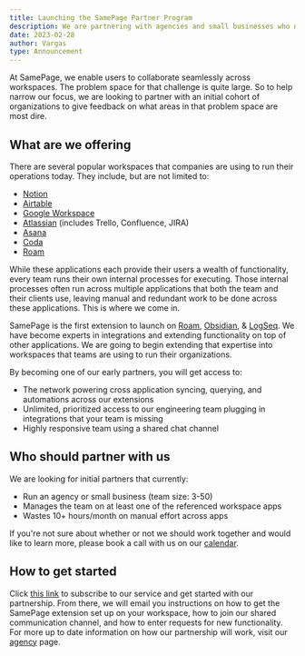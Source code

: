 ```yaml
---
title: Launching the SamePage Partner Program
description: We are partnering with agencies and small businesses who need to augment their workspaces.
date: 2023-02-28
author: Vargas
type: Announcement
---
```


At SamePage, we enable users to collaborate seamlessly across workspaces. The problem space for that challenge is quite large. So to help narrow our focus, we are looking to partner with an initial cohort of organizations to give feedback on what areas in that problem space are most dire.

## What are we offering

There are several popular workspaces that companies are using to run their operations today. They include, but are not limited to:
- [Notion](https://notion.so)
- [Airtable](https://airtable.com/)
- [Google Workspace](https://workspace.google.com/lp/business/)
- [Atlassian](https://www.atlassian.com/) (includes Trello, Confluence, JIRA)
- [Asana](https://asana.com/)
- [Coda](https://coda.io/)
- [Roam](https://roamresearch.com)

While these applications each provide their users a wealth of functionality, every team runs their own internal processes for executing. Those internal processes often run across multiple applications that both the team and their clients use, leaving manual and redundant work to be done across these applications. This is where we come in.

SamePage is the first extension to launch on [Roam](https://roamresearch.com), [Obsidian](https://obsidian.md), & [LogSeq](https://logseq.com). We have become experts in integrations and extending functionality on top of other applications. We are going to begin extending that expertise into workspaces that teams are using to run their organizations.

By becoming one of our early partners, you will get access to:
- The network powering cross application syncing, querying, and automations across our extensions
- Unlimited, prioritized access to our engineering team plugging in integrations that your team is missing
- Highly responsive team using a shared chat channel

## Who should partner with us

We are looking for initial partners that currently:
- Run an agency or small business (team size: 3-50)
- Manages the team on at least one of the referenced workspace apps
- Wastes 10+ hours/month on manual effort across apps

If you're not sure about whether or not we should work together and would like to learn more, please book a call with us on our [calendar](https://cal.com/samepage/meeting).

## How to get started

Click [this link](https://buy.stripe.com/9AQ9AEeaIdZKfpC001) to subscribe to our service and get started with our partnership. From there, we will email you instructions on how to get the SamePage extension set up on your workspace, how to join our shared communication channel, and how to enter requests for new functionality. For more up to date information on how our partnership will work, visit our [agency](/agency) page.